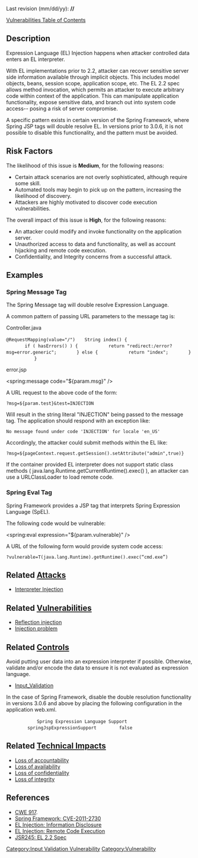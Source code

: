 Last revision (mm/dd/yy): **//**

[Vulnerabilities Table of Contents](ASDR_TOC_Vulnerabilities "wikilink")

## Description

Expression Language (EL) Injection happens when attacker controlled data
enters an EL interpreter.

With EL implementations prior to 2.2, attacker can recover sensitive
server side information available through implicit objects. This
includes model objects, beans, session scope, application scope, etc.
The EL 2.2 spec allows method invocation, which permits an attacker to
execute arbitrary code within context of the application. This can
manipulate application functionality, expose sensitive data, and branch
out into system code access-- posing a risk of server compromise.

A specific pattern exists in certain version of the Spring Framework,
where Spring JSP tags will double resolve EL. In versions prior to
3.0.6, it is not possible to disable this functionality, and the pattern
must be avoided.

## Risk Factors

The likelihood of this issue is **Medium**, for the following reasons:

  - Certain attack scenarios are not overly sophisticated, although
    require some skill.
  - Automated tools may begin to pick up on the pattern, increasing the
    likelihood of discovery.
  - Attackers are highly motivated to discover code execution
    vulnerabilities.

The overall impact of this issue is **High**, for the following reasons:

  - An attacker could modify and invoke functionality on the application
    server.
  - Unauthorized access to data and functionality, as well as account
    hijacking and remote code execution.
  - Confidentiality, and Integrity concerns from a successful attack.

## Examples

### Spring Message Tag

The Spring Message tag will double resolve Expression Language.

A common pattern of passing URL parameters to the message tag is:

Controller.java

`@RequestMapping(value="/")`
`   String index() {`
`       `
`       if ( hasErrors() ) {`
`           return "redirect:/error?msg=error.generic";`
`       } else {`
`           return "index";`
`       }`
`       `
`   }`

error.jsp

<spring:message code="${param.msg}" />

A URL request to the above code of the form:

`?msg=${param.test}&test=INJECTION`

Will result in the string literal "INJECTION" being passed to the
message tag. The application should respond with an exception like:

`No message found under code 'INJECTION' for locale 'en_US'`

Accordingly, the attacker could submit methods within the EL like:

`?msg=${pageContext.request.getSession().setAttribute("admin",true)}`

If the container provided EL interpreter does not support static class
methods ( java.lang.Runtime.getCurrentRuntime().exec() ), an attacker
can use a URLClassLoader to load remote code.

### Spring Eval Tag

Spring Framework provides a JSP tag that interprets Spring Expression
Language (SpEL).

The following code would be vulnerable:

<spring:eval expression="${param.vulnerable}" />

A URL of the following form would provide system code access:

`?vulnerable=T(java.lang.Runtime).getRuntime().exec(“cmd.exe”)`

## Related [Attacks](Attacks "wikilink")

  - [Interpreter Injection](Interpreter_Injection "wikilink")

## Related [Vulnerabilities](Vulnerabilities "wikilink")

  - [Reflection injection](Reflection_injection "wikilink")
  - [Injection problem](Injection_problem "wikilink")

## Related [Controls](Controls "wikilink")

Avoid putting user data into an expression interpreter if possible.
Otherwise, validate and/or encode the data to ensure it is not evaluated
as expression language.

  - [Input_Validation](Input_Validation "wikilink")

In the case of Spring Framework, disable the double resolution
functionality in versions 3.0.6 and above by placing the following
configuration in the application web.xml.

`   `<context-param>
`        `<description>`Spring Expression Language Support`</description>
`        `<param-name>`springJspExpressionSupport`</param-name>
`        `<param-value>`false`</param-value>
`   `</context-param>

## Related [Technical Impacts](Technical_Impacts "wikilink")

  - [Loss of accountability](Loss_of_accountability "wikilink")
  - [Loss of availability](Loss_of_availability "wikilink")
  - [Loss of confidentiality](Loss_of_confidentiality "wikilink")
  - [Loss of integrity](Loss_of_integrity "wikilink")

## References

  - [CWE 917](http://cwe.mitre.org/data/definitions/917.html).
  - [Spring Framework:
    CVE-2011-2730](http://support.springsource.com/security/cve-2011-2730)
  - [EL Injection: Information
    Disclosure](http://www.mindedsecurity.com/fileshare/ExpressionLanguageInjection.pdf)
  - [EL Injection: Remote Code
    Execution](http://danamodio.com/application-security/discoveries/spring-remote-code-with-expression-language-injection/)
  - [JSR245: EL 2.2
    Spec](http://jcp.org/aboutJava/communityprocess/mrel/jsr245/index.html)

[Category:Input Validation
Vulnerability](Category:Input_Validation_Vulnerability "wikilink")
[Category:Vulnerability](Category:Vulnerability "wikilink")